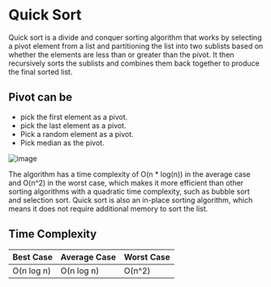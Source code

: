 # Quick Sort

 Quick sort is a divide and conquer sorting algorithm that works by selecting a pivot element from a list and partitioning the list into two sublists based on whether the elements are less than or greater than the pivot. It then recursively sorts the sublists and combines them back together to produce the final sorted list.

## Pivot can be

- pick the first element as a pivot.
- pick the last element as a pivot.
- Pick a random element as a pivot.
- Pick median as the pivot.

![image](https://user-images.githubusercontent.com/72748315/208669618-38710208-b6bf-4ce2-930e-9a7f2d57287a.png)

 The algorithm has a time complexity of O(n * log(n)) in the average case and O(n^2) in the worst case, which makes it more efficient than other sorting algorithms with a quadratic time complexity, such as bubble sort and selection sort. Quick sort is also an in-place sorting algorithm, which means it does not require additional memory to sort the list.

## Time Complexity

| Best Case    | Average Case | Worst Case |
| ------------ | ------------ | ---------- |
| O(n log n)   | O(n log n)   | O(n^2)     |
